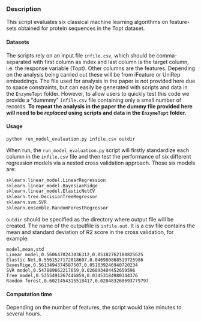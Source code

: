### Description
This script evaluates six classical machine learning algorithms on feature-sets obtained for protein sequences in the Topt dataset.


#### Datasets
The scripts rely on an input file `infile.csv`, which should be comma-separated with first column as index and last column is the target column, i.e. the response variable (Topt). Other columns are the features. Depending on the analysis being carried out these will be from iFeature or UniRep embeddings. The file used for analysis in the paper is *not* provided here due to space constraints, but can easily be generated with scripts and data in the `EnzymeTopt` folder. However, to allow users to quickly test this code we provide a "dummmy" `infile.csv` file containing only a small number of records. **To repeat the analysis in the paper the dummy file provided here will need to be *replaced* using scripts and data in the `EnzymeTopt` folder.**

#### Usage
```
python run_model_evaluation.py infile.csv outdir
```

When run, the `run_model_evaluation.py` script will firstly standardize each column in the `infile.csv` file and then test the performance of six different regression models via a nested cross validation approach. Those six models are:

```python
sklearn.linear_model.LinearRegression
sklearn.linear_model.BayesianRidge
sklearn.linear_model.ElasticNetCV
sklearn.tree.DecisionTreeRegressor
sklearn.svm.SVR
sklearn.ensemble.RandomForestRegressor
```

`outdir` should be specified as the directory where output file will be created. The name of the outputfile is `infile.out`. It is a csv file contains the mean and standard deviation of R2 score in the cross validation, for example:
```
model,mean,std
Linear model,0.5606470243036312,0.05182762180825625
Elastic Net,0.5561527172818607,0.046980868519725986
BayesRige,0.5613494374587507,0.051039246940720234
SVR model,0.547889662217659,0.026893484452659596
Tree model,0.5355491267446859,0.03453184980344376
Random forest,0.6021454315518417,0.028483260693779797
```

#### Computation time
Depending on the number of features, the script would take minutes to several hours.
